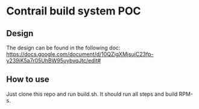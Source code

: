 # Contrail build system POC

## Design

The design can be found in the following doc:
https://docs.google.com/document/d/10QZigXMjsujC23fp-y239iK5a7r05UhBW95uybvqJtc/edit#

## How to use

Just clone this repo and run build.sh.
It should run all steps and build RPM-s.
